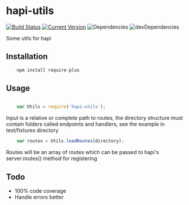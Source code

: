 # hapi-utils

[![Build Status](https://travis-ci.org/simon-p-r/hapi-utils.svg?branch=master)](https://travis-ci.org/simon-p-r/hapi-utils)
[![Current Version](https://img.shields.io/npm/v/hapi-utils.svg)](https://www.npmjs.org/package/hapi-utils)
![Dependencies](http://img.shields.io/david/simon-p-r/hapi-utils.svg)
![devDependencies](http://img.shields.io/david/dev/simon-p-r/hapi-utils.svg)


Some utils for hapi


## Installation
```js
    npm install require-plus
```
## Usage

```js

    var Utils = require('hapi-utils');
```

Input is a relative or complete path to routes, the directory structure must contain folders called endpoints and handlers, see the example in test/fixtures directory

```js
    var routes = Utils.loadRoutes(directory);
```

Routes will be an array of routes which can be passed to hapi's server.routes() method for registering



## Todo

+ 100% code coverage
+ Handle errors better
